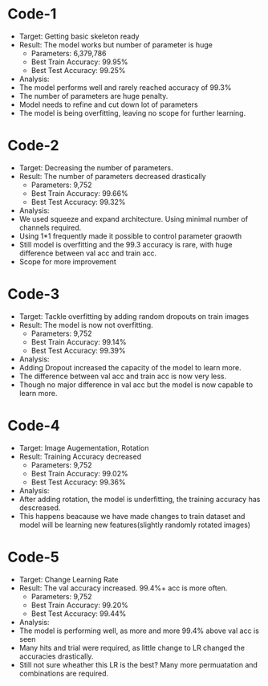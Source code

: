 # Code-1

- Target: Getting basic skeleton ready
- Result: The model works but number of parameter is huge
  - Parameters: 6,379,786
  - Best Train Accuracy: 99.95%
  - Best Test Accuracy: 99.25%
- Analysis:
 - The model performs well and rarely reached accuracy of 99.3%
 - The number of parameters are huge penalty.
 - Model needs to refine and cut down lot of parameters
 - The model is being overfitting, leaving no scope for further learning.

# Code-2

- Target: Decreasing the number of parameters.
- Result: The number of parameters decreased drastically
  - Parameters: 9,752
  - Best Train Accuracy: 99.66%
  - Best Test Accuracy: 99.32%
- Analysis:
 - We used squeeze and expand architecture. Using minimal number of channels required.
 - Using 1*1 frequently made it possible to control parameter graowth
 - Still model is overfitting and the 99.3 accuracy is rare, with huge difference between val acc and train acc.
 - Scope for more improvement

# Code-3

- Target: Tackle overfitting by adding random dropouts on train images
- Result: The model is now not overfitting.
  - Parameters: 9,752
  - Best Train Accuracy: 99.14%
  - Best Test Accuracy: 99.39%
- Analysis:
 - Adding Dropout increased the capacity of the model to learn more.
 - The difference between val acc and train acc is now very less.
 - Though no major difference in val acc but the model is now capable to learn more.

# Code-4

- Target: Image Augementation, Rotation
- Result: Training Accuracy decreased
  - Parameters: 9,752
  - Best Train Accuracy: 99.02%
  - Best Test Accuracy: 99.36%
- Analysis:
 - After adding rotation, the model is underfitting, the training accuracy has descreased.
 - This happens beacause we have made changes to train dataset and model will be learning new features(slightly randomly rotated images)

# Code-5
- Target: Change Learning Rate
- Result: The val accuracy increased. 99.4%+ acc is more often.
  - Parameters: 9,752
  - Best Train Accuracy: 99.20%
  - Best Test Accuracy: 99.44%
- Analysis:
 - The model is performing well, as more and more 99.4% above val acc is seen
 - Many hits and trial were required, as little change to LR changed the accuracies drastically.
 - Still not sure wheather this LR is the best? Many more permuatation and combinations are required.

